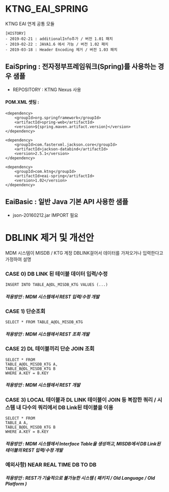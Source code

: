 # KTNG_EAI_SPRING
KTNG EAI 연계 공통 모듈

    [HISTORY]
    - 2019-02-21 : additionalInfo추가 / 버전 1.01 패치
    - 2019-02-22 : JAVA1.6 에서 가능 / 버전 1.02 패치
    - 2019-03-18 : Header Encoding 제거 / 버전 1.03 패치

## EaiSpring : 전자정부프레임워크(Spring)를 사용하는 경우 샘플

- REPOSITORY : KTNG Nexus 사용

#### POM.XML 셋팅 : 

    <dependency>
        <groupId>org.springframework</groupId>
        <artifactId>spring-web</artifactId>
        <version>${spring.maven.artifact.version}</version>
    </dependency>
	
	<dependency>
	    <groupId>com.fasterxml.jackson.core</groupId>
	    <artifactId>jackson-databind</artifactId>
	    <version>2.5.1</version>
	</dependency>
	
	<dependency>
	    <groupId>com.ktng</groupId>
	    <artifactId>eai-spring</artifactId>
	    <version>1.02</version>  
	</dependency>

## EaiBasic : 일반 Java 기본 API 사용한 샘플

- json-20160212.jar IMPORT 필요


# DBLINK 제거 및 개선안

MDM 시스템이 MISDB / KTG 계정 DBLINK걸어서 데이터를 가져오거나 입력한다고 가정하여 설명

### CASE 0) DB LINK 된 테이블 데이터 입력/수정

    INSERT INTO TABLE_A@DL_MISDB_KTG VALUES (...)
    
##### 적용방안 : MDM 시스템에서 REST 입력/수정 개발

### CASE 1) 단순조회 

    SELECT * FROM TABLE_A@DL_MISDB_KTG

##### 적용방안 : MDM 시스템에서 REST 조회 개발

### CASE 2) DL 테이블끼리 단순 JOIN 조회

    SELECT * FROM 
    TABLE_A@DL_MISDB_KTG A, 
    TABLE_B@DL_MISDB_KTG B 
    WHERE A.KEY = B.KEY

##### 적용방안 : MDM 시스템에서 REST 개발

### CASE 3) LOCAL 테이블과 DL LINK 테이블이 JOIN 등 복잡한 쿼리 / 시스템 내 다수의 쿼리에서 DB Link된 테이블을 이용     

    SELECT * FROM 
    TABLE_A A, 
    TABLE_B@DL_MISDB_KTG B 
    WHERE A.KEY = B.KEY

##### 적용방안 : MDM 시스템에서 Interface Table을 생성하고, MISDB에서 DB Link된 테이블의 REST 입력/수정 개발

### 예외사항) NEAR REAL TIME DB TO DB
##### 적용방안 : REST가 기술적으로 불가능한 시스템 ( 패키지 / Old Language / Old Platform )
